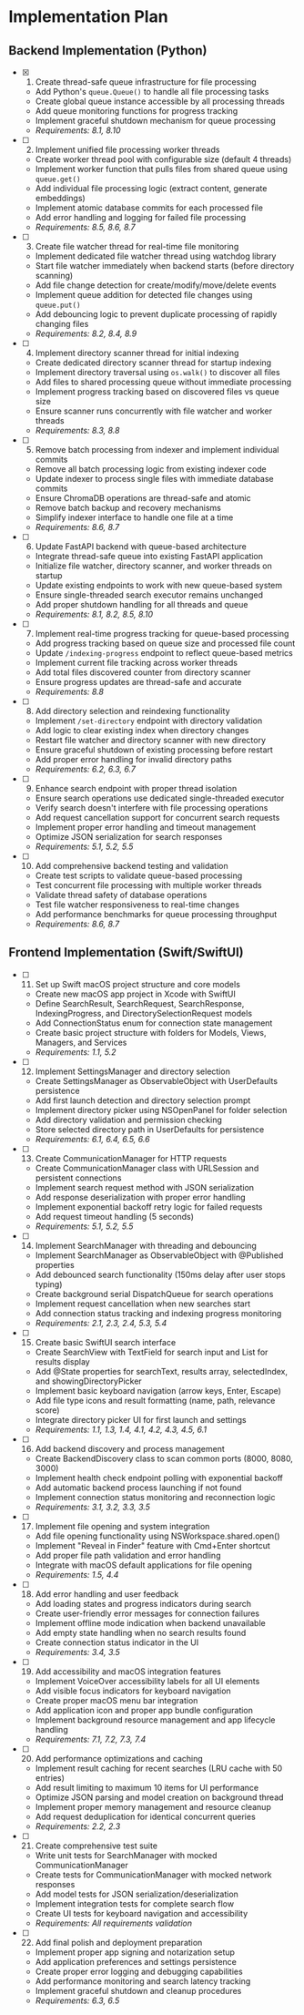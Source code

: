 # Implementation Plan

## Backend Implementation (Python)

- [x] 1. Create thread-safe queue infrastructure for file processing
  - Add Python's `queue.Queue()` to handle all file processing tasks
  - Create global queue instance accessible by all processing threads
  - Add queue monitoring functions for progress tracking
  - Implement graceful shutdown mechanism for queue processing
  - _Requirements: 8.1, 8.10_

- [ ] 2. Implement unified file processing worker threads
  - Create worker thread pool with configurable size (default 4 threads)
  - Implement worker function that pulls files from shared queue using `queue.get()`
  - Add individual file processing logic (extract content, generate embeddings)
  - Implement atomic database commits for each processed file
  - Add error handling and logging for failed file processing
  - _Requirements: 8.5, 8.6, 8.7_

- [ ] 3. Create file watcher thread for real-time file monitoring
  - Implement dedicated file watcher thread using watchdog library
  - Start file watcher immediately when backend starts (before directory scanning)
  - Add file change detection for create/modify/move/delete events
  - Implement queue addition for detected file changes using `queue.put()`
  - Add debouncing logic to prevent duplicate processing of rapidly changing files
  - _Requirements: 8.2, 8.4, 8.9_

- [ ] 4. Implement directory scanner thread for initial indexing
  - Create dedicated directory scanner thread for startup indexing
  - Implement directory traversal using `os.walk()` to discover all files
  - Add files to shared processing queue without immediate processing
  - Implement progress tracking based on discovered files vs queue size
  - Ensure scanner runs concurrently with file watcher and worker threads
  - _Requirements: 8.3, 8.8_

- [ ] 5. Remove batch processing from indexer and implement individual commits
  - Remove all batch processing logic from existing indexer code
  - Update indexer to process single files with immediate database commits
  - Ensure ChromaDB operations are thread-safe and atomic
  - Remove batch backup and recovery mechanisms
  - Simplify indexer interface to handle one file at a time
  - _Requirements: 8.6, 8.7_

- [ ] 6. Update FastAPI backend with queue-based architecture
  - Integrate thread-safe queue into existing FastAPI application
  - Initialize file watcher, directory scanner, and worker threads on startup
  - Update existing endpoints to work with new queue-based system
  - Ensure single-threaded search executor remains unchanged
  - Add proper shutdown handling for all threads and queue
  - _Requirements: 8.1, 8.2, 8.5, 8.10_

- [ ] 7. Implement real-time progress tracking for queue-based processing
  - Add progress tracking based on queue size and processed file count
  - Update `/indexing-progress` endpoint to reflect queue-based metrics
  - Implement current file tracking across worker threads
  - Add total files discovered counter from directory scanner
  - Ensure progress updates are thread-safe and accurate
  - _Requirements: 8.8_

- [ ] 8. Add directory selection and reindexing functionality
  - Implement `/set-directory` endpoint with directory validation
  - Add logic to clear existing index when directory changes
  - Restart file watcher and directory scanner with new directory
  - Ensure graceful shutdown of existing processing before restart
  - Add proper error handling for invalid directory paths
  - _Requirements: 6.2, 6.3, 6.7_

- [ ] 9. Enhance search endpoint with proper thread isolation
  - Ensure search operations use dedicated single-threaded executor
  - Verify search doesn't interfere with file processing operations
  - Add request cancellation support for concurrent search requests
  - Implement proper error handling and timeout management
  - Optimize JSON serialization for search responses
  - _Requirements: 5.1, 5.2, 5.5_

- [ ] 10. Add comprehensive backend testing and validation
  - Create test scripts to validate queue-based processing
  - Test concurrent file processing with multiple worker threads
  - Validate thread safety of database operations
  - Test file watcher responsiveness to real-time changes
  - Add performance benchmarks for queue processing throughput
  - _Requirements: 8.6, 8.7_

## Frontend Implementation (Swift/SwiftUI)

- [ ] 11. Set up Swift macOS project structure and core models
  - Create new macOS app project in Xcode with SwiftUI
  - Define SearchResult, SearchRequest, SearchResponse, IndexingProgress, and DirectorySelectionRequest models
  - Add ConnectionStatus enum for connection state management
  - Create basic project structure with folders for Models, Views, Managers, and Services
  - _Requirements: 1.1, 5.2_

- [ ] 12. Implement SettingsManager and directory selection
  - Create SettingsManager as ObservableObject with UserDefaults persistence
  - Add first launch detection and directory selection prompt
  - Implement directory picker using NSOpenPanel for folder selection
  - Add directory validation and permission checking
  - Store selected directory path in UserDefaults for persistence
  - _Requirements: 6.1, 6.4, 6.5, 6.6_

- [ ] 13. Create CommunicationManager for HTTP requests
  - Create CommunicationManager class with URLSession and persistent connections
  - Implement search request method with JSON serialization
  - Add response deserialization with proper error handling
  - Implement exponential backoff retry logic for failed requests
  - Add request timeout handling (5 seconds)
  - _Requirements: 5.1, 5.2, 5.5_

- [ ] 14. Implement SearchManager with threading and debouncing
  - Implement SearchManager as ObservableObject with @Published properties
  - Add debounced search functionality (150ms delay after user stops typing)
  - Create background serial DispatchQueue for search operations
  - Implement request cancellation when new searches start
  - Add connection status tracking and indexing progress monitoring
  - _Requirements: 2.1, 2.3, 2.4, 5.3, 5.4_

- [ ] 15. Create basic SwiftUI search interface
  - Create SearchView with TextField for search input and List for results display
  - Add @State properties for searchText, results array, selectedIndex, and showingDirectoryPicker
  - Implement basic keyboard navigation (arrow keys, Enter, Escape)
  - Add file type icons and result formatting (name, path, relevance score)
  - Integrate directory picker UI for first launch and settings
  - _Requirements: 1.1, 1.3, 1.4, 4.1, 4.2, 4.3, 4.5, 6.1_

- [ ] 16. Add backend discovery and process management
  - Create BackendDiscovery class to scan common ports (8000, 8080, 3000)
  - Implement health check endpoint polling with exponential backoff
  - Add automatic backend process launching if not found
  - Implement connection status monitoring and reconnection logic
  - _Requirements: 3.1, 3.2, 3.3, 3.5_

- [ ] 17. Implement file opening and system integration
  - Add file opening functionality using NSWorkspace.shared.open()
  - Implement "Reveal in Finder" feature with Cmd+Enter shortcut
  - Add proper file path validation and error handling
  - Integrate with macOS default applications for file opening
  - _Requirements: 1.5, 4.4_

- [ ] 18. Add error handling and user feedback
  - Add loading states and progress indicators during search
  - Create user-friendly error messages for connection failures
  - Implement offline mode indication when backend unavailable
  - Add empty state handling when no search results found
  - Create connection status indicator in the UI
  - _Requirements: 3.4, 3.5_

- [ ] 19. Add accessibility and macOS integration features
  - Implement VoiceOver accessibility labels for all UI elements
  - Add visible focus indicators for keyboard navigation
  - Create proper macOS menu bar integration
  - Add application icon and proper app bundle configuration
  - Implement background resource management and app lifecycle handling
  - _Requirements: 7.1, 7.2, 7.3, 7.4_

- [ ] 20. Add performance optimizations and caching
  - Implement result caching for recent searches (LRU cache with 50 entries)
  - Add result limiting to maximum 10 items for UI performance
  - Optimize JSON parsing and model creation on background thread
  - Implement proper memory management and resource cleanup
  - Add request deduplication for identical concurrent queries
  - _Requirements: 2.2, 2.3_

- [ ] 21. Create comprehensive test suite
  - Write unit tests for SearchManager with mocked CommunicationManager
  - Create tests for CommunicationManager with mocked network responses
  - Add model tests for JSON serialization/deserialization
  - Implement integration tests for complete search flow
  - Create UI tests for keyboard navigation and accessibility
  - _Requirements: All requirements validation_

- [ ] 22. Add final polish and deployment preparation
  - Implement proper app signing and notarization setup
  - Add application preferences and settings persistence
  - Create proper error logging and debugging capabilities
  - Add performance monitoring and search latency tracking
  - Implement graceful shutdown and cleanup procedures
  - _Requirements: 6.3, 6.5_
